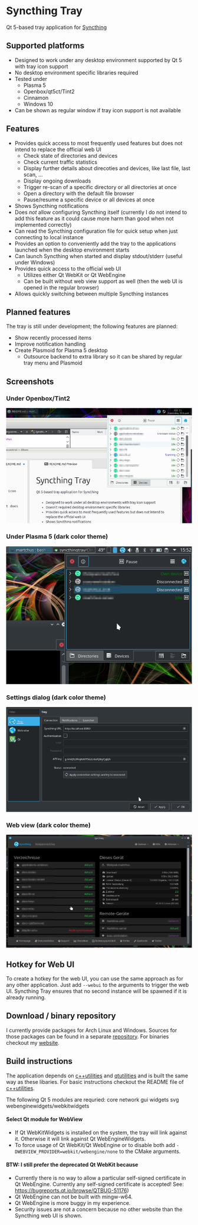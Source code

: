 # Syncthing Tray
Qt 5-based tray application for [Syncthing](https://github.com/syncthing/syncthing)

## Supported platforms
* Designed to work under any desktop environment supported by Qt 5 with tray icon
support
* No desktop environment specific libraries required
* Tested under
  * Plasma 5
  * Openbox/qt5ct/Tint2
  * Cinnamon
  * Windows 10
* Can be shown as regular window if tray icon support is not available

## Features
* Provides quick access to most frequently used features but does not intend to replace the official web UI
  * Check state of directories and devices
  * Check current traffic statistics
  * Display further details about direcoties and devices, like last file, last
    scan, ...
  * Display ongoing downloads
  * Trigger re-scan of a specific directory or all directories at once
  * Open a directory with the default file browser
  * Pause/resume a specific device or all devices at once
* Shows Syncthing notifications
* Does *not* allow configuring Syncthing itself (currently I do not intend to add this feature as it could cause more harm than good when not implemented correctly)
* Can read the Syncthing configuration file for quick setup when just connecting to local instance
* Provides an option to conveniently add the tray to the applications launched when the desktop environment starts
* Can launch Syncthing when started and display stdout/stderr (useful under Windows)
* Provides quick access to the official web UI
  * Utilizes either Qt WebKit or Qt WebEngine
  * Can be built without web view support as well (then the web UI is opened in the regular browser)
* Allows quickly switching between multiple Syncthing instances

## Planned features
The tray is still under development; the following features are planned:
* Show recently processed items
* Improve notification handling
* Create Plasmoid for Plasma 5 desktop
  * Outsource backend to extra library so it can be shared by regular tray menu
    and Plasmoid

## Screenshots

### Under Openbox/Tint2
![Openbox/Tint2](/resources/screenshots/tint2.png?raw=true)

### Under Plasma 5 (dark color theme)
![Plasma 5](/resources/screenshots/plasma.png?raw=true)

### Settings dialog (dark color theme)
![Settings dialog](/resources/screenshots/settings.png?raw=true)

### Web view (dark color theme)
![Web view](/resources/screenshots/webview.png?raw=true)

## Hotkey for Web UI
To create a hotkey for the web UI, you can use the same approach as for any other
application. Just add `--webui` to the arguments to trigger the web UI.
Syncthing Tray ensures that no second instance will be spawned if it is already
running.

## Download / binary repository
I currently provide packages for Arch Linux and Windows. Sources for those packages can be found in a
separate [repository](https://github.com/Martchus/PKGBUILDs). For binaries checkout my
[website](http://martchus.no-ip.biz/website/page.php?name=programming).

## Build instructions
The application depends on [c++utilities](https://github.com/Martchus/cpp-utilities) and [qtutilities](https://github.com/Martchus/qtutilities) and is built the same way as these libaries. For basic instructions checkout the README file of [c++utilities](https://github.com/Martchus/cpp-utilities).

The following Qt 5 modules are requried: core network gui widgets svg webenginewidgets/webkitwidgets

#### Select Qt module for WebView
* If Qt WebKitWidgets is installed on the system, the tray will link against it. Otherwise it will link against Qt WebEngineWidgets.
* To force usage of Qt WebKit/Qt WebEngine or to disable both add `-DWEBVIEW_PROVIDER=webkit/webengine/none` to the CMake arguments.

#### BTW: I still prefer the deprecated Qt WebKit because
* Currently there is no way to allow a particular self-signed certificate in Qt
  WebEngine. Currently any self-signed certificate is accepted! See:
  https://bugreports.qt.io/browse/QTBUG-51176)
* Qt WebEngine can not be built with mingw-w64.
* Qt WebEngine is more buggy in my experience.
* Security issues are not a concern because no other website than the Syncthing web UI is shown.
